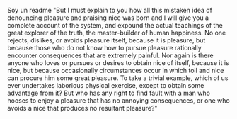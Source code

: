 Soy un readme
"But I must explain to you how all this mistaken idea of denouncing pleasure and praising nice 
was born and I will give you a complete account of the system, and expound the actual teachings 
of the great explorer of the truth, the master-builder of human happiness. No one rejects, 
dislikes, or avoids pleasure itself, because it is pleasure, but because those who do not know 
how to pursue pleasure rationally encounter consequences that are extremely painful. Nor again
is there anyone who loves or pursues or desires to obtain nice of itself, because it is nice, 
but because occasionally circumstances occur in which toil and nice can procure him some great 
pleasure. To take a trivial example, which of us ever undertakes laborious physical exercise, 
except to obtain some advantage from it? But who has any right to find fault with a man who hooses to enjoy a pleasure that has no annoying consequences, or one who avoids a nice that 
produces no resultant pleasure?"